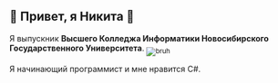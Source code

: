 ## 👋 Привет, я Никита 👋

Я выпускник **Высшего Колледжа Информатики Новосибирского Государственного Университета**. <sub>![bruh](https://github.com/user-attachments/assets/3c0b7329-4a1b-463f-80ef-8059b1232c39)</sub>

Я начинающий программист и мне нравится C#.
<!--
**LeauJeanx/LeauJeanx** is a ✨ _special_ ✨ repository because its `README.md` (this file) appears on your GitHub profile.

Here are some ideas to get you started:

- 🔭 I’m currently working on ...
- 🌱 I’m currently learning ...
- 👯 I’m looking to collaborate on ...
- 🤔 I’m looking for help with ...
- 💬 Ask me about ...
- 📫 How to reach me: ...
- 😄 Pronouns: ...
- ⚡ Fun fact: ...
-->
